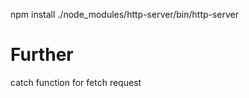 npm install
./node_modules/http-server/bin/http-server


# Further
catch function for fetch request
